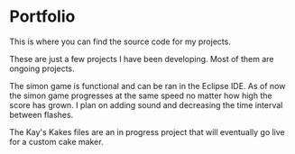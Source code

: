 # Portfolio
This is where you can find the source code for my projects.

These are just a few projects I have been developing. Most of them are ongoing projects.

The simon game is functional and can be ran in the Eclipse IDE. As of now the simon game progresses at
the same speed no matter how high the score has grown. I plan on adding sound and decreasing the time
interval between flashes.

The Kay's Kakes files are an in progress project that will eventually go live for a custom cake maker.
